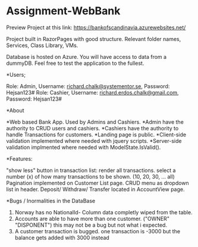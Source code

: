 # Assignment-WebBank

Preview Project at this link: https://bankofscandinavia.azurewebsites.net/

Project built in RazorPages with good structure. Relevant folder names, Services, Class Library, VMs.

Database is hosted on Azure. You will have access to data from a dummyDB.
Feel free to test the application to the fullest.

*Users;

Role: Admin, Username: richard.chalk@systementor.se, Password: Hejsan123#
Role: Cashier, Username: richard.erdos.chalk@gmail.com, Password: Hejsan123#


*About 

*Web based Bank App. Used by Admins and Cashiers. 
*Admin have the authority to CRUD users and cashiers.
*Cashiers have the authority to handle Transactions for customers.
*Landing page is public.
*Client-side validation implemented where needed with jquery scripts.
*Server-side validation implmented where needed with ModelState.IsValid().


*Features:

"show less" button in transaction list: render all transactions. select a number (x) of how many transactions to be shown. (10, 20, 30, ... all)
Pagination implemented on Customer List page.
CRUD menu as dropdown list in header.
Deposit/ Withdraw/ Transfer located in AccountView page.


*Bugs / Inormalities in the DataBase

1. Norway has no NationalId- Column data completly wiped from the table.
2. Accounts are able to have more than one customer. ("OWNER" "DISPONENT") this may not be a bug but not what i expected.
3. A customer transaction is bugged. one transaction is -3000 but the balance gets added with 3000 instead
